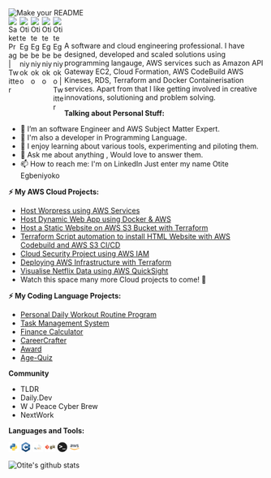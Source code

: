 <img width="1834" alt="Make your README" src="https://github.com/user-attachments/assets/f0fe50e9-ced2-4292-9c64-ff12e8278630" />

<!--### Hi 👋 It's [Otite!](https://Otite-Git.github.io/MyPortfolio/)-->

<br/>

<a href="">
<img align="left" alt="Saket Prag | Twitter" width="22px" src="https://cdn.jsdelivr.net/npm/simple-icons@v3/icons/twitter.svg" />
</a>
<a href="https://www.linkedin.com/in/otite-egbeniyoko/">
<img align="left" alt="Otite Egbeniyoko" width="22px" src="https://cdn.jsdelivr.net/npm/simple-icons@v3/icons/linkedin.svg" />
</a>
<a href="2">
<img align="left" alt="Otite Egbeniyoko" width="22px" src="https://cdn.jsdelivr.net/npm/simple-icons@v3/icons/medium.svg" />
</a>
<a href="">
<img align="left" alt="Otite Egbeniyoko" width="22px" src="https://cdn.jsdelivr.net/npm/simple-icons@v3/icons/instagram.svg" />
</a>
<a href="">
<img align="left" alt="Otite Egbeniyoko | Twitter" width="22px" src="https://cdn.jsdelivr.net/npm/simple-icons@v3/icons/youtube.svg" />
</a>
<br />

<br />

 A software and cloud engineering professional. I have designed, developed and scaled solutions using programming langauge, AWS services  such as Amazon API Gateway EC2, Cloud Formation, AWS CodeBuild AWS Kineses, RDS, Terraform and Docker Containerisation services. Apart from that I like getting involved in creative innovations, solutioning and problem solving.<!--✌-->











<!-- <img align="right" alt="GIF" src="https://media.giphy.com/media/USV0ym3bVWQJJmNu3N/giphy.gif" /> -->

**Talking about Personal Stuff:**

- 🔭 I’m an software Engineer and AWS Subject Matter Expert.
- 💼 I'm also a developer in Programming Language. 
- 🌱 I enjoy learning about various tools, experimenting and piloting them.
- 💬 Ask me about anything , Would love to answer them.<!--✌-->
- 📫 How to reach me: I'm on LinkedIn Just enter my name Otite Egbeniyoko 
<!--- 📝 [Python Project Portfolio](https://github.com/Otite-Git/Python-Language-Projects.git)-->

**⚡ My AWS Cloud Projects:**

-  [Host Worpress using AWS Services](https://github.com/Otite-Git/Host-a-WordPress-Website-on-AWS.git)
-  [Host Dynamic Web App using Docker & AWS](https://github.com/Otite-Git/Host-a-Dynamic-Web-App-on-AWS-With-Docker-Amzon-ECR-and-Amazon-ECS.git)
-  [Host a Static Website on AWS S3 Bucket with Terraform](https://github.com/Otite-Git/-Host-a-Static-Website-on-AWS-S3-Bucket-With-Terraform.git)
-  [Terraform Script automation to install HTML Website with AWS Codebuild and AWS S3 CI/CD](https://github.com/Otite-Git/CI-CD-Project-using-AWS-CodeBuild--and-S3-for-Terraform-Script-Automation.git)
-  [Cloud Security Project using AWS IAM](https://github.com/Otite-Git/Cloud-Security-Project-using-AWS-IAM.git)
-  [Deploying AWS Infrastructure with Terraform](https://github.com/Otite-Git/Deploying-AWS-Infrastructure-with-Terraform)
-  [Visualise Netflix Data using AWS QuickSight](https://github.com/Otite-Git/Visualise-Netflix-Data-using-AWS-QuickSight)
-  Watch this space many more Cloud projects to come! 🔋

**⚡ My Coding Language Projects:**
-  [Personal Daily Workout Routine Program](https://github.com/Otite-Git/Python-Projects/tree/452d8cfe35c4f3d5b2a83fc6a0d38728d79f95bb/Personal%20Daily%20Workout%20Routine%20Program)
-  [Task Management System](https://github.com/Otite-Git/Python-Projects/tree/452d8cfe35c4f3d5b2a83fc6a0d38728d79f95bb/Task%20Management%20System)
-  [Finance Calculator](https://github.com/Otite-Git/Python-Projects/tree/452d8cfe35c4f3d5b2a83fc6a0d38728d79f95bb/Finance%20Calculator)
-  [CareerCrafter](https://github.com/Otite-Git/Python-Projects/tree/452d8cfe35c4f3d5b2a83fc6a0d38728d79f95bb/CareerCrafter)
-  [Award](https://github.com/Otite-Git/Python-Projects/tree/452d8cfe35c4f3d5b2a83fc6a0d38728d79f95bb/Award)
-  [Age-Quiz](https://github.com/Otite-Git/Python-Projects/tree/452d8cfe35c4f3d5b2a83fc6a0d38728d79f95bb/Age-Quiz)





**Community**
- TLDR
- Daily.Dev
- W J Peace Cyber Brew
- NextWork


**Languages and Tools:**

<code><img height="20" src="https://raw.githubusercontent.com/github/explore/80688e429a7d4ef2fca1e82350fe8e3517d3494d/topics/python/python.png"></code>
<code><img height="20" src="https://raw.githubusercontent.com/github/explore/80688e429a7d4ef2fca1e82350fe8e3517d3494d/topics/cpp/cpp.png"></code>
<code><img height="20" src="https://raw.githubusercontent.com/github/explore/80688e429a7d4ef2fca1e82350fe8e3517d3494d/topics/mysql/mysql.png"></code>
<code><img height="20" src="https://raw.githubusercontent.com/github/explore/80688e429a7d4ef2fca1e82350fe8e3517d3494d/topics/git/git.png"></code>
<code><img height="20" src="https://raw.githubusercontent.com/github/explore/80688e429a7d4ef2fca1e82350fe8e3517d3494d/topics/terminal/terminal.png"></code>
<code><img height="20" src="https://raw.githubusercontent.com/github/explore/80688e429a7d4ef2fca1e82350fe8e3517d3494d/topics/aws/aws.png"></code>

![Otite's github stats](https://github-readme-stats.vercel.app/api?username=Otite-Git&show_icons=true&hide_border=true)
